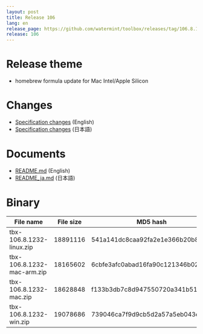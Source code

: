```yaml
---
layout: post
title: Release 106
lang: en
release_page: https://github.com/watermint/toolbox/releases/tag/106.8.1232
release: 106
---
```


# Release theme

* homebrew formula update for Mac Intel/Apple Silicon

# Changes

* [Specification changes](https://github.com/watermint/toolbox/blob/106.8.1232/docs/releases/changes106.md) (English)
* [Specification changes](https://github.com/watermint/toolbox/blob/106.8.1232/docs/releases/changes106.md) (日本語)

# Documents

* [README.md](https://github.com/watermint/toolbox/blob/106.8.1232/README.md) (English)
* [README_ja.md](https://github.com/watermint/toolbox/blob/106.8.1232/README_ja.md) (日本語)

# Binary

| File name                  | File size | MD5 hash                         | SHA256 hash                                                      |
|----------------------------|-----------|----------------------------------|------------------------------------------------------------------|
| tbx-106.8.1232-linux.zip   | 18891116  | 541a141dc8caa92fa2e1e366b20b8813 | fa83439cfaa4eaaa52bc78bb54e843ab199313ded05f5b70ebec6c80b516f2c0 |
| tbx-106.8.1232-mac-arm.zip | 18165602  | 6cbfe3afc0abad16fa90c121346b02fe | bd475f04aff61adca07b592f281abff0fdaabb6b9d7d265cfe2a8c7f544074b5 |
| tbx-106.8.1232-mac.zip     | 18628848  | f133b3db7c8d947550720a341b51ca15 | e795ea6bec6c13945055b0eb73e1a8b98dce38b153bef2349ed4f323b3e51ca3 |
| tbx-106.8.1232-win.zip     | 19078686  | 739046ca7f9d9cb5d2a57a5eb043ea9a | ccc99e26d6b9067a15c97ff18ec0f9b894b26b54f34361a21952f2d4c3ade6ca |


